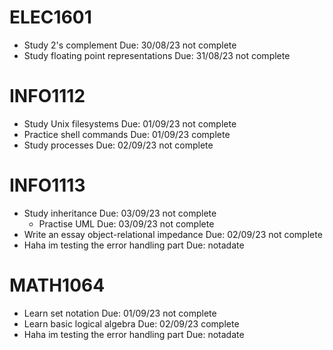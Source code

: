 # ELEC1601

- Study 2's complement Due: 30/08/23 not complete
- Study floating point representations Due: 31/08/23 not complete

# INFO1112

- Study Unix filesystems Due: 01/09/23 not complete
- Practice shell commands Due: 01/09/23 complete
- Study processes Due: 02/09/23 not complete

# INFO1113

- Study inheritance Due: 03/09/23 not complete
    - Practise UML Due: 03/09/23 not complete
- Write an essay object-relational impedance Due: 02/09/23 not complete
- Haha im testing the error handling part Due: notadate 


# MATH1064

- Learn set notation Due: 01/09/23 not complete
- Learn basic logical algebra Due: 02/09/23 complete
- Haha im testing the error handling part Due: notadate 

